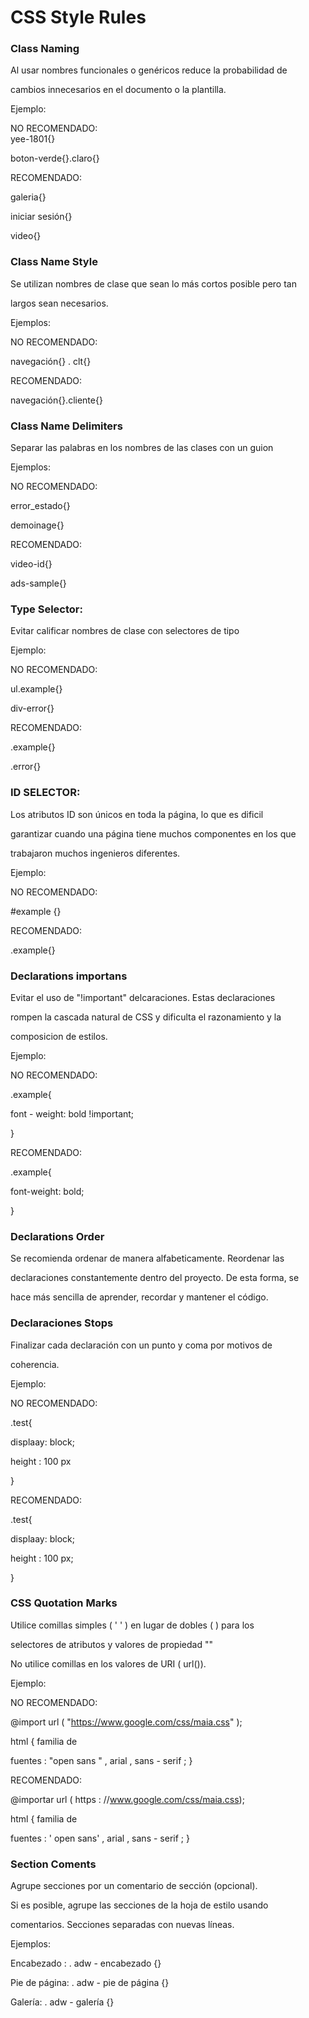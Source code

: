  # CSS Style Rules

### Class Naming

Al usar nombres funcionales o genéricos reduce la probabilidad de 

cambios innecesarios en el documento o la plantilla.

Ejemplo: 

NO RECOMENDADO:   
yee-1801{}

boton-verde{}.claro{}


RECOMENDADO:

galeria{} 

iniciar sesión{}

video{}


### Class Name Style

Se utilizan nombres de clase que sean lo más cortos posible pero tan 

largos sean necesarios.

Ejemplos:

NO RECOMENDADO: 

navegación{} . clt{}

RECOMENDADO: 

navegación{}.cliente{}


### Class Name Delimiters

Separar las palabras en los nombres de las clases con un guion 

Ejemplos: 

NO RECOMENDADO: 

error_estado{}

demoinage{}

RECOMENDADO: 

video-id{}

ads-sample{}

### Type Selector: 

Evitar calificar nombres de clase con selectores de tipo

Ejemplo: 

NO RECOMENDADO: 

ul.example{}

div-error{}

RECOMENDADO: 

.example{}

.error{}

### ID SELECTOR:

Los atributos ID son únicos en toda la página, lo que es dificil 

garantizar cuando una página tiene muchos componentes en los que 

trabajaron muchos ingenieros diferentes. 

Ejemplo: 

NO RECOMENDADO: 

#example {}

RECOMENDADO: 

.example{}

### Declarations importans

Evitar el uso de "!important" delcaraciones. Estas declaraciones 

rompen la cascada natural de CSS y dificulta el razonamiento y la

 composicion de estilos.

Ejemplo: 

NO RECOMENDADO: 

.example{

font - weight: bold !important;

}

RECOMENDADO:

.example{

font-weight: bold;  

}

### Declarations Order

Se recomienda ordenar de manera alfabeticamente. Reordenar las 

declaraciones constantemente dentro del proyecto. De esta forma, se 

hace más sencilla de aprender, recordar y mantener el código.

### Declaraciones Stops

Finalizar cada declaración con un punto y coma por motivos de 

coherencia.

Ejemplo: 

NO RECOMENDADO: 

.test{

displaay: block;

height : 100 px

}

RECOMENDADO: 

.test{

displaay: block;

height : 100 px;

}

### CSS Quotation Marks

Utilice comillas simples ( ' ' ) en lugar de dobles ( ) para los

selectores de atributos y valores de propiedad ""

No utilice comillas en los valores de URI ( url()).

Ejemplo:

NO RECOMENDADO: 

@import url ( "https://www.google.com/css/maia.css" ); 

html { familia de 

  fuentes : "open sans " , arial , sans - serif ; }

RECOMENDADO: 

@importar url ( https : //www.google.com/css/maia.css); 

html { familia de 

  fuentes : ' open sans' , arial , sans - serif ; }

 ### Section Coments

Agrupe secciones por un comentario de sección (opcional).

Si es posible, agrupe las secciones de la hoja de estilo usando 

comentarios. Secciones separadas con nuevas líneas.

Ejemplos: 

Encabezado : . adw - encabezado {}

Pie de página: . adw - pie de página {}

Galería: . adw - galería {} 

